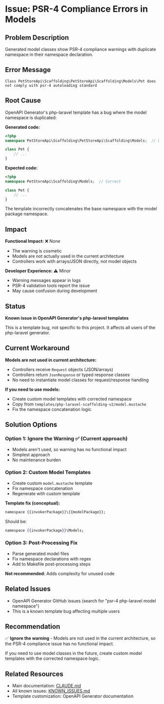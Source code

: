 # Issue: PSR-4 Compliance Errors in Models

## Problem Description

Generated model classes show PSR-4 compliance warnings with duplicate namespace in their namespace declaration.

## Error Message

```
Class PetStoreApi\Scaffolding\PetStoreApi\Scaffolding\Models\Pet does not comply with psr-4 autoloading standard
```

## Root Cause

OpenAPI Generator's php-laravel template has a bug where the model namespace is duplicated:

**Generated code:**
```php
<?php
namespace PetStoreApi\Scaffolding\PetStoreApi\Scaffolding\Models;  // Duplicate!

class Pet {
    // ...
}
```

**Expected code:**
```php
<?php
namespace PetStoreApi\Scaffolding\Models;  // Correct

class Pet {
    // ...
}
```

The template incorrectly concatenates the base namespace with the model package namespace.

## Impact

**Functional Impact:** ❌ None
- The warning is cosmetic
- Models are not actually used in the current architecture
- Controllers work with arrays/JSON directly, not model objects

**Developer Experience:** ⚠️ Minor
- Warning messages appear in logs
- PSR-4 validation tools report the issue
- May cause confusion during development

## Status

**Known issue in OpenAPI Generator's php-laravel templates**

This is a template bug, not specific to this project. It affects all users of the php-laravel generator.

## Current Workaround

**Models are not used in current architecture:**
- Controllers receive `Request` objects (JSON/arrays)
- Controllers return `JsonResponse` or typed response classes
- No need to instantiate model classes for request/response handling

**If you need to use models:**
- Create custom model templates with corrected namespace
- Copy from `templates/php-laravel-scaffolding-v2/model.mustache`
- Fix the namespace concatenation logic

## Solution Options

### Option 1: Ignore the Warning ✅ (Current approach)
- Models aren't used, so warning has no functional impact
- Simplest approach
- No maintenance burden

### Option 2: Custom Model Templates
- Create custom `model.mustache` template
- Fix namespace concatenation
- Regenerate with custom template

**Template fix (conceptual):**
```mustache
namespace {{invokerPackage}}\{{modelPackage}};
```

Should be:
```mustache
namespace {{invokerPackage}}\Models;
```

### Option 3: Post-Processing Fix
- Parse generated model files
- Fix namespace declarations with regex
- Add to Makefile post-processing steps

**Not recommended:** Adds complexity for unused code

## Related Issues

- OpenAPI Generator GitHub issues (search for "psr-4 php-laravel model namespace")
- This is a known template bug affecting multiple users

## Recommendation

✅ **Ignore the warning** - Models are not used in the current architecture, so the PSR-4 compliance issue has no functional impact.

If you need to use model classes in the future, create custom model templates with the corrected namespace logic.

## Related Resources

- Main documentation: [CLAUDE.md](CLAUDE.md)
- All known issues: [KNOWN_ISSUES.md](KNOWN_ISSUES.md)
- Template customization: OpenAPI Generator documentation
